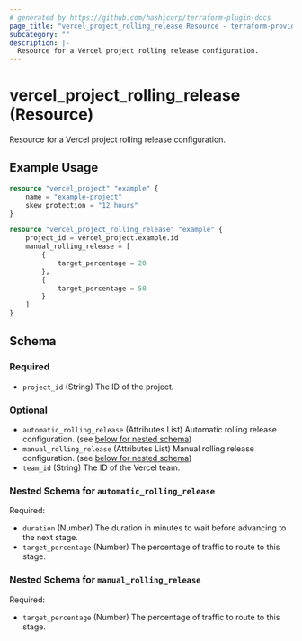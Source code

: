 ```yaml
---
# generated by https://github.com/hashicorp/terraform-plugin-docs
page_title: "vercel_project_rolling_release Resource - terraform-provider-vercel"
subcategory: ""
description: |-
  Resource for a Vercel project rolling release configuration.
---
```


# vercel_project_rolling_release (Resource)

Resource for a Vercel project rolling release configuration.

## Example Usage

```terraform
resource "vercel_project" "example" {
	name = "example-project"
	skew_protection = "12 hours"
}

resource "vercel_project_rolling_release" "example" {
	project_id = vercel_project.example.id
	manual_rolling_release = [
		{
			target_percentage = 20
		},
		{
			target_percentage = 50
		}
	]
}
```

<!-- schema generated by tfplugindocs -->
## Schema

### Required

- `project_id` (String) The ID of the project.

### Optional

- `automatic_rolling_release` (Attributes List) Automatic rolling release configuration. (see [below for nested schema](#nestedatt--automatic_rolling_release))
- `manual_rolling_release` (Attributes List) Manual rolling release configuration. (see [below for nested schema](#nestedatt--manual_rolling_release))
- `team_id` (String) The ID of the Vercel team.

<a id="nestedatt--automatic_rolling_release"></a>
### Nested Schema for `automatic_rolling_release`

Required:

- `duration` (Number) The duration in minutes to wait before advancing to the next stage.
- `target_percentage` (Number) The percentage of traffic to route to this stage.


<a id="nestedatt--manual_rolling_release"></a>
### Nested Schema for `manual_rolling_release`

Required:

- `target_percentage` (Number) The percentage of traffic to route to this stage.
